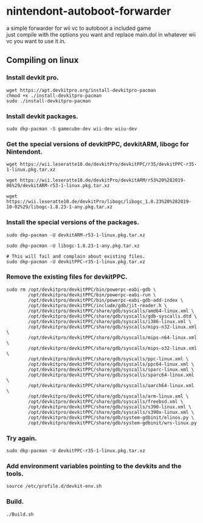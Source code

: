 # nintendont-autoboot-forwarder
a simple forwarder for wii vc to autoboot a included game  
just compile with the options you want and replace main.dol in whatever wii vc you want to use it in.  

## Compiling on linux

### Install devkit pro.
```
wget https://apt.devkitpro.org/install-devkitpro-pacman
chmod +x ./install-devkitpro-pacman
sudo ./install-devkitpro-pacman
```

### Install devkit packages.
```
sudo dkp-pacman -S gamecube-dev wii-dev wiiu-dev
```

### Get the special versions of devkitPPC, devkitARM, libogc for Nintendont.
```
wget https://wii.leseratte10.de/devkitPro/devkitPPC/r35/devkitPPC-r35-1-linux.pkg.tar.xz

wget https://wii.leseratte10.de/devkitPro/devkitARM/r53%20%282019-06%29/devkitARM-r53-1-linux.pkg.tar.xz

wget https://wii.leseratte10.de/devkitPro/libogc/libogc_1.8.23%20%282019-10-02%29/libogc-1.8.23-1-any.pkg.tar.xz
```


### Install the special versions of the packages.
```
sudo dkp-pacman -U devkitARM-r53-1-linux.pkg.tar.xz

sudo dkp-pacman -U libogc-1.8.23-1-any.pkg.tar.xz

# This will fail and complain about existing files.
sudo dkp-pacman -U devkitPPC-r35-1-linux.pkg.tar.xz
```

### Remove the existing files for devkitPPC.
```
sudo rm /opt/devkitpro/devkitPPC/bin/powerpc-eabi-gdb \
        /opt/devkitpro/devkitPPC/bin/powerpc-eabi-run \
        /opt/devkitpro/devkitPPC/bin/powerpc-eabi-gdb-add-index \
        /opt/devkitpro/devkitPPC/include/gdb/jit-reader.h \
        /opt/devkitpro/devkitPPC/share/gdb/syscalls/amd64-linux.xml \
        /opt/devkitpro/devkitPPC/share/gdb/syscalls/gdb-syscalls.dtd \
        /opt/devkitpro/devkitPPC/share/gdb/syscalls/i386-linux.xml \
        /opt/devkitpro/devkitPPC/share/gdb/syscalls/mips-n32-linux.xml \
        /opt/devkitpro/devkitPPC/share/gdb/syscalls/mips-n64-linux.xml \
        /opt/devkitpro/devkitPPC/share/gdb/syscalls/mips-o32-linux.xml \
        /opt/devkitpro/devkitPPC/share/gdb/syscalls/ppc-linux.xml \
        /opt/devkitpro/devkitPPC/share/gdb/syscalls/ppc64-linux.xml \
        /opt/devkitpro/devkitPPC/share/gdb/syscalls/sparc-linux.xml \
        /opt/devkitpro/devkitPPC/share/gdb/syscalls/sparc64-linux.xml \
        /opt/devkitpro/devkitPPC/share/gdb/syscalls/aarch64-linux.xml \
        /opt/devkitpro/devkitPPC/share/gdb/syscalls/arm-linux.xml \
        /opt/devkitpro/devkitPPC/share/gdb/syscalls/freebsd.xml \
        /opt/devkitpro/devkitPPC/share/gdb/syscalls/s390-linux.xml \
        /opt/devkitpro/devkitPPC/share/gdb/syscalls/s390x-linux.xml \
        /opt/devkitpro/devkitPPC/share/gdb/system-gdbinit/elinos.py \
        /opt/devkitpro/devkitPPC/share/gdb/system-gdbinit/wrs-linux.py
```

### Try again.
```
sudo dkp-pacman -U devkitPPC-r35-1-linux.pkg.tar.xz
```

### Add environment variables pointing to the devkits and the tools.
```
source /etc/profile.d/devkit-env.sh
```

### Build.
```
./Build.sh
```
